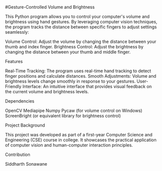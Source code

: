 #Gesture-Controlled Volume and Brightness

This Python program allows you to control your computer's volume and brightness using hand gestures. By leveraging computer vision techniques, the program tracks the distance between specific fingers to adjust settings seamlessly:

Volume Control: Adjust the volume by changing the distance between your thumb and index finger.
Brightness Control: Adjust the brightness by changing the distance between your thumb and middle finger.

Features

Real-Time Tracking: The program uses real-time hand tracking to detect finger positions and calculate distances.
Smooth Adjustments: Volume and brightness levels change smoothly in response to your gestures.
User-Friendly Interface: An intuitive interface that provides visual feedback on the current volume and brightness levels.

Dependencies

OpenCV
Mediapipe
Numpy
Pycaw (for volume control on Windows)
ScreenBright (or equivalent library for brightness control)

Project Background

This project was developed as part of a first-year Computer Science and Engineering (CSE) course in college. It showcases the practical application of computer vision and human-computer interaction principles.

Contribution

Siddharth Sonawane
